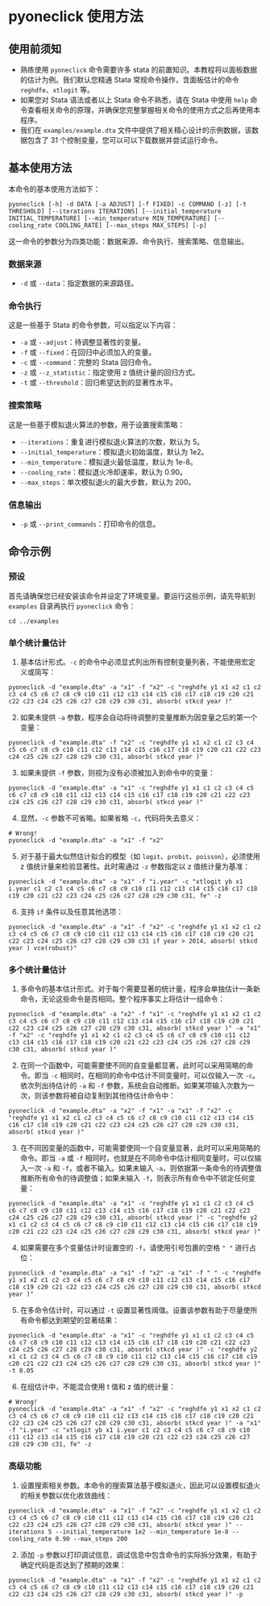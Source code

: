 
# pyoneclick 使用方法

## 使用前须知

- 熟练使用 `pyoneclick` 命令需要许多 stata 的前置知识。本教程将以面板数据的估计为例。我们默认您精通 Stata 常规命令操作，含面板估计的命令 `reghdfe`、`xtlogit` 等。
- 如果您对 Stata 语法或者以上 Stata 命令不熟悉，请在 Stata 中使用 `help` 命令查看相关命令的原理，并确保您完整掌握相关命令的使用方式之后再使用本程序。
- 我们在 `examples/example.dta`  文件中提供了相关精心设计的示例数据，该数据包含了 31 个控制变量，您可以可以下载数据并尝试运行命令。

## 基本使用方法

本命令的基本使用方法如下：

```shell
pyoneclick [-h] -d DATA [-a ADJUST] [-f FIXED] -c COMMAND [-z] [-t THRESHOLD] [--iterations ITERATIONS] [--initial_temperature INITIAL_TEMPERATURE] [--min_temperature MIN_TEMPERATURE] [--cooling_rate COOLING_RATE] [--max_steps MAX_STEPS] [-p]
```

这一命令的参数分为四类功能：数据来源、命令执行、搜索策略、信息输出。

### 数据来源
- `-d` 或  `--data`：指定数据的来源路径。

### 命令执行
这是一些基于 Stata 的命令参数，可以指定以下内容：
- `-a` 或 `--adjust`：待调整显著性的变量。
- `-f` 或 `--fixed`：在回归中必须加入的变量。
- `-c` 或 `--command`：完整的 Stata 回归命令。
- `-z` 或 `--z_statistic`：指定使用 z 值统计量的回归方式。
- `-t` 或 `--threshold`：回归希望达到的显著性水平。

### 搜索策略
这是一些基于模拟退火算法的参数，用于设置搜索策略：
- `--iterations`：重复进行模拟退火算法的次数，默认为 5。
- `--initial_temperature`：模拟退火初始温度，默认为 1e2。
- `--min_temperature`：模拟退火最低温度，默认为 1e-8。
- `--cooling_rate`：模拟退火冷却速率，默认为 0.90。
- `--max_steps`：单次模拟退火的最大步数，默认为 200。

### 信息输出
- `-p` 或 `--print_commands`：打印命令的信息。

## 命令示例

### 预设

首先请确保您已经安装该命令并设定了环境变量。要运行这些示例，请先导航到 `examples` 目录再执行 `pyoneclick` 命令：

```shell
cd ../examples
```

### 单个统计量估计

1. 基本估计形式。`-c` 的命令中必须显式列出所有控制变量列表，不能使用宏定义或简写：

```shell
pyoneclick -d "example.dta" -a "x1" -f "x2" -c "reghdfe y1 x1 x2 c1 c2 c3 c4 c5 c6 c7 c8 c9 c10 c11 c12 c13 c14 c15 c16 c17 c18 c19 c20 c21 c22 c23 c24 c25 c26 c27 c28 c29 c30 c31, absorb( stkcd year )"
```

2. 如果未提供 `-a` 参数，程序会自动将待调整的变量推断为因变量之后的第一个变量：

```shell
pyoneclick -d "example.dta" -f "x2" -c "reghdfe y1 x1 x2 c1 c2 c3 c4 c5 c6 c7 c8 c9 c10 c11 c12 c13 c14 c15 c16 c17 c18 c19 c20 c21 c22 c23 c24 c25 c26 c27 c28 c29 c30 c31, absorb( stkcd year )"
```

3. 如果未提供 `-f` 参数，则视为没有必须被加入到命令中的变量：

```shell
pyoneclick -d "example.dta" -a "x1" -c "reghdfe y1 x1 c1 c2 c3 c4 c5 c6 c7 c8 c9 c10 c11 c12 c13 c14 c15 c16 c17 c18 c19 c20 c21 c22 c23 c24 c25 c26 c27 c28 c29 c30 c31, absorb( stkcd year )"
```

4. 显然，`-c` 参数不可省略。如果省略 `-c`，代码将失去意义：

```shell
# Wrong!
pyoneclick -d "example.dta" -a "x1" -f "x2"
```

5. 对于基于最大似然估计拟合的模型（如 `logit`、`probit`、`poisson`），必须使用 z 值统计量来检验显著性。此时需通过 `-z` 参数指定以 z 值统计量为基准：

```shell
pyoneclick -d "example.dta" -a "x1" -f "i.year" -c "xtlogit yb x1 i.year c1 c2 c3 c4 c5 c6 c7 c8 c9 c10 c11 c12 c13 c14 c15 c16 c17 c18 c19 c20 c21 c22 c23 c24 c25 c26 c27 c28 c29 c30 c31, fe" -z
```

6. 支持 `if` 条件以及任意其他选项：

```shell
pyoneclick -d "example.dta" -a "x1" -f "x2" -c "reghdfe y1 x1 x2 c1 c2 c3 c4 c5 c6 c7 c8 c9 c10 c11 c12 c13 c14 c15 c16 c17 c18 c19 c20 c21 c22 c23 c24 c25 c26 c27 c28 c29 c30 c31 if year > 2014, absorb( stkcd year ) vce(robust)"
```


### 多个统计量估计

1. 多命令的基本估计形式。对于每个需要显著的统计量，程序会单独估计一条新命令，无论这些命令是否相同。整个程序事实上将估计一组命令：

```shell
pyoneclick -d "example.dta" -a "x2" -f "x1" -c "reghdfe y1 x1 x2 c1 c2 c3 c4 c5 c6 c7 c8 c9 c10 c11 c12 c13 c14 c15 c16 c17 c18 c19 c20 c21 c22 c23 c24 c25 c26 c27 c28 c29 c30 c31, absorb( stkcd year )" -a "x1" -f "x2" -c "reghdfe y1 x1 x2 c1 c2 c3 c4 c5 c6 c7 c8 c9 c10 c11 c12 c13 c14 c15 c16 c17 c18 c19 c20 c21 c22 c23 c24 c25 c26 c27 c28 c29 c30 c31, absorb( stkcd year )"
```

2. 在同一个函数中，可能需要使不同的自变量都显著，此时可以采用简略的命令。即当 `-c` 相同时，在相同的命令中估计不同变量时，可以仅输入一次 `-c`。依次列出待估计的 `-a` 和 `-f` 参数，系统会自动推断。如果某项输入次数为一次，则该参数将被自动复制到其他待估计命令中：

```shell
pyoneclick -d "example.dta" -a "x2" -f "x1" -a "x1" -f "x2" -c "reghdfe y1 x1 x2 c1 c2 c3 c4 c5 c6 c7 c8 c9 c10 c11 c12 c13 c14 c15 c16 c17 c18 c19 c20 c21 c22 c23 c24 c25 c26 c27 c28 c29 c30 c31, absorb( stkcd year )"
```

3. 在不同因变量的函数中，可能需要使同一个自变量显著，此时可以采用简略的命令。即当 `-a` 或 `-f` 相同时，也就是在不同命令中估计相同变量时，可以仅输入一次 `-a` 和 `-f`，或者不输入。如果未输入 `-a`，则依据第一条命令的待调整值推断所有命令的待调整值；如果未输入 `-f`，则表示所有命令中不锁定任何变量：

```shell
pyoneclick -d "example.dta" -a "x1" -c "reghdfe y1 x1 c1 c2 c3 c4 c5 c6 c7 c8 c9 c10 c11 c12 c13 c14 c15 c16 c17 c18 c19 c20 c21 c22 c23 c24 c25 c26 c27 c28 c29 c30 c31, absorb( stkcd year )" -c "reghdfe y2 x1 c1 c2 c3 c4 c5 c6 c7 c8 c9 c10 c11 c12 c13 c14 c15 c16 c17 c18 c19 c20 c21 c22 c23 c24 c25 c26 c27 c28 c29 c30 c31, absorb( stkcd year )"
```

4. 如果需要在多个变量估计时设置空的 `-f`，请使用引号包裹的空格 `" "` 进行占位：

```shell
pyoneclick -d "example.dta" -a "x1" -f "x2" -a "x1" -f " " -c "reghdfe y1 x1 x2 c1 c2 c3 c4 c5 c6 c7 c8 c9 c10 c11 c12 c13 c14 c15 c16 c17 c18 c19 c20 c21 c22 c23 c24 c25 c26 c27 c28 c29 c30 c31, absorb( stkcd year )"
```

5. 在多命令估计时，可以通过 `-t` 设置显著性阈值。设置该参数有助于尽量使所有命令都达到期望的显著结果：

```shell
pyoneclick -d "example.dta" -a "x1" -c "reghdfe y1 x1 c1 c2 c3 c4 c5 c6 c7 c8 c9 c10 c11 c12 c13 c14 c15 c16 c17 c18 c19 c20 c21 c22 c23 c24 c25 c26 c27 c28 c29 c30 c31, absorb( stkcd year )" -c "reghdfe y2 x1 c1 c2 c3 c4 c5 c6 c7 c8 c9 c10 c11 c12 c13 c14 c15 c16 c17 c18 c19 c20 c21 c22 c23 c24 c25 c26 c27 c28 c29 c30 c31, absorb( stkcd year )" -t 0.05
```

6. 在组估计中，不能混合使用 t 值和 z 值的统计量：

```shell
# Wrong!
pyoneclick -d "example.dta" -a "x1" -f "x2" -c "reghdfe y1 x1 x2 c1 c2 c3 c4 c5 c6 c7 c8 c9 c10 c11 c12 c13 c14 c15 c16 c17 c18 c19 c20 c21 c22 c23 c24 c25 c26 c27 c28 c29 c30 c31, absorb( stkcd year )" -a "x1" -f "i.year" -c "xtlogit yb x1 i.year c1 c2 c3 c4 c5 c6 c7 c8 c9 c10 c11 c12 c13 c14 c15 c16 c17 c18 c19 c20 c21 c22 c23 c24 c25 c26 c27 c28 c29 c30 c31, fe" -z 
```


### 高级功能

1. 设置搜索相关参数。本命令的搜索算法基于模拟退火，因此可以设置模拟退火的相关参数以优化收敛曲线：

```shell
pyoneclick -d "example.dta" -a "x1" -f "x2" -c "reghdfe y1 x1 x2 c1 c2 c3 c4 c5 c6 c7 c8 c9 c10 c11 c12 c13 c14 c15 c16 c17 c18 c19 c20 c21 c22 c23 c24 c25 c26 c27 c28 c29 c30 c31, absorb( stkcd year )" --iterations 5 --initial_temperature 1e2 --min_temperature 1e-8 --cooling_rate 0.90 --max_steps 200
```

2. 添加 `-p` 参数以打印调试信息，调试信息中包含命令的实际拆分效果，有助于确定代码是否达到了预期的效果：

```shell
pyoneclick -d "example.dta" -a "x1" -f "x2" -c "reghdfe y1 x1 x2 c1 c2 c3 c4 c5 c6 c7 c8 c9 c10 c11 c12 c13 c14 c15 c16 c17 c18 c19 c20 c21 c22 c23 c24 c25 c26 c27 c28 c29 c30 c31, absorb( stkcd year )" -p
```
